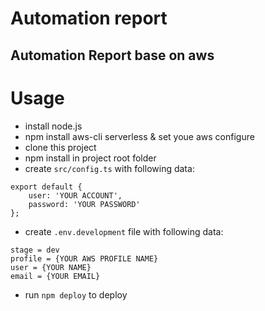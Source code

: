 # Automation report
## Automation Report base on aws

# Usage
- install node.js
- npm install aws-cli serverless & set youe aws configure
- clone this project
- npm install in project root folder
- create `src/config.ts` with following data:
```
export default {
    user: 'YOUR ACCOUNT',
    password: 'YOUR PASSWORD'
};
```
- create `.env.development` file with following data: 
```
stage = dev
profile = {YOUR AWS PROFILE NAME}
user = {YOUR NAME}
email = {YOUR EMAIL}
```
- run `npm deploy` to deploy